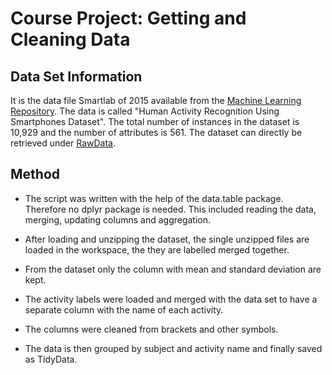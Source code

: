 # Course Project: Getting and Cleaning Data

## Data Set Information
It is the data file Smartlab of 2015 available from the [Machine Learning Repository](https://archive.ics.uci.edu/ml/datasets/Smartphone-Based+Recognition+of+Human+Activities+and+Postural+Transitions).
The data is called "Human Activity Recognition Using Smartphones Dataset". The total number of instances in the dataset is 10,929 and the number of attributes is 561.
The dataset can directly be retrieved under [RawData](https://d396qusza40orc.cloudfront.net/getdata%2Fprojectfiles%2FUCI%20HAR%20Dataset.zip).

## Method

* The script was written with the help of the data.table package. Therefore no dplyr package is needed. This included reading the data, merging, updating columns and aggregation.

* After loading and unzipping the dataset, the single unzipped files are loaded in the workspace, the they are labelled  merged together.

* From the dataset only the column with mean and standard deviation are kept. 

* The activity labels were loaded and merged with the data set to have a separate column with the name of each activity. 

* The columns were cleaned from brackets and other symbols.

* The data is then grouped by subject and activity name and finally saved as TidyData.



